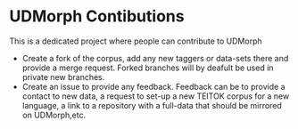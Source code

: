 # UDMorph Contibutions

This is a dedicated project where people can contribute to UDMorph

- Create a fork of the corpus, add any new taggers or data-sets there and provide a merge request. Forked branches will by deafult be used in private new branches.
- Create an issue to provide any feedback. Feedback can be to provide a contact to new data, a request to set-up a new TEITOK corpus for a new language, a link to a repository with a full-data that should be mirrored on UDMorph,etc. 
